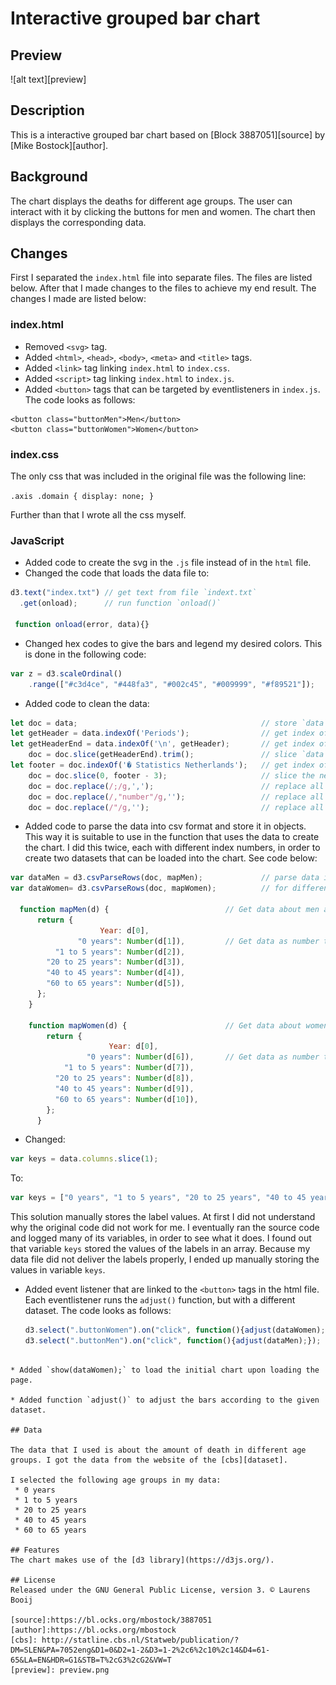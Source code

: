 # Interactive grouped bar chart
## Preview
![alt text][preview]

## Description
This is a interactive grouped bar chart based on [Block 3887051][source] by [Mike Bostock][author].
## Background
The chart displays the deaths for different age groups. The user can interact with it by clicking the buttons for men and women. The chart then displays the corresponding data.

## Changes
First I separated the `index.html` file into separate files. The files are listed below. After that I made changes to the files to achieve my end result. The changes I made are listed below:

### index.html
* Removed `<svg>` tag.
* Added `<html>`, `<head>`, `<body>`, `<meta>` and `<title>` tags.
* Added `<link>` tag linking `index.html` to `index.css`.
* Added `<script>` tag linking `index.html` to `index.js`.
* Added `<button>` tags that can be targeted by eventlisteners in `index.js`. The code looks as follows:

```
<button class="buttonMen">Men</button>
<button class="buttonWomen">Women</button>
```

### index.css
The only css that was included in the original file was the following line:

`.axis .domain {
  display: none;
}`

Further than that  I wrote all the css myself.

### JavaScript
* Added code to create the svg in the `.js` file instead of in the `html` file.
* Changed the code that loads the data file to:
```javascript
d3.text("index.txt") // get text from file `indext.txt`
  .get(onload);      // run function `onload()`

 function onload(error, data){}
```
* Changed hex codes to give the bars and legend my desired colors. This is done in the following code:
```javascript
var z = d3.scaleOrdinal()
    .range(["#c3d4ce", "#448fa3", "#002c45", "#009999", "#f89521"]);
```

* Added code to clean the data:
```javascript
let doc = data;                                         // store `data` in variable `doc`
let getHeader = data.indexOf('Periods');                // get index of header
let getHeaderEnd = data.indexOf('\n', getHeader);       // get index of '\n' in the header a.k.a. the end of the header
    doc = doc.slice(getHeaderEnd).trim();               // slice `data`, without the header, from the doc and trim the remainder
let footer = doc.indexOf('� Statistics Netherlands');   // get index of the footer
    doc = doc.slice(0, footer - 3);                     // slice the needed data, without the footer, from the doc
    doc = doc.replace(/;/g,',');                        // replace all instances of `;` with `,`
    doc = doc.replace(/,"number"/g,'');                 // replace all instances of `,"number"` with ``
    doc = doc.replace(/"/g,'');                         // replace all quostation marks
```

* Added code to parse the data into csv format and store it in objects. This way it is suitable to use in the function that uses the data to create the chart. I did this twice, each with different index numbers, in order to create two datasets that can be loaded into the chart.  See code below:
```javascript
var dataMen = d3.csvParseRows(doc, mapMen);             // parse data in csv format
var dataWomen= d3.csvParseRows(doc, mapWomen);          // for different datasets

  function mapMen(d) {                          // Get data about men and store values in objects
      return {
                    Year: d[0],
               "0 years": Number(d[1]),         // Get data as number type
          "1 to 5 years": Number(d[2]),
        "20 to 25 years": Number(d[3]),
        "40 to 45 years": Number(d[4]),
        "60 to 65 years": Number(d[5]),
      };
    }

    function mapWomen(d) {                      // Get data about women and store values in objects
        return {
                      Year: d[0],
                 "0 years": Number(d[6]),       // Get data as number type
            "1 to 5 years": Number(d[7]),
          "20 to 25 years": Number(d[8]),
          "40 to 45 years": Number(d[9]),
          "60 to 65 years": Number(d[10]),
        };
      }
```

* Changed:
```javascript
var keys = data.columns.slice(1);
```

  To:

  ```javascript
  var keys = ["0 years", "1 to 5 years", "20 to 25 years", "40 to 45 years", "60 to 65 years"]; // manually create value for variable `keys`
  ```

  This solution manually stores the label values. At first I did not understand why the original code did not work for me. I eventually ran the source code and logged many of its variables, in order to see what it does. I found out that variable `keys` stored the values of the labels in an array. Because my data file did not deliver the labels properly, I ended up manually storing the values in variable `keys`.

* Added event listener that are linked to the `<button>` tags in the html file. Each eventlistener runs the `adjust()` function, but with a different dataset. The code looks as follows:
  ```javascript
  d3.select(".buttonWomen").on("click", function(){adjust(dataWomen);});
  d3.select(".buttonMen").on("click", function(){adjust(dataMen);});  
 ```

* Added `show(dataWomen);` to load the initial chart upon loading the page.

* Added function `adjust()` to adjust the bars according to the given dataset.

## Data

The data that I used is about the amount of death in different age groups. I got the data from the website of the [cbs][dataset].

I selected the following age groups in my data:
  * 0 years
  * 1 to 5 years
  * 20 to 25 years
  * 40 to 45 years
  * 60 to 65 years

## Features
The chart makes use of the [d3 library](https://d3js.org/).

## License
Released under the GNU General Public License, version 3. © Laurens Booij

[source]:https://bl.ocks.org/mbostock/3887051
[author]:https://bl.ocks.org/mbostock
[cbs]: http://statline.cbs.nl/Statweb/publication/?DM=SLEN&PA=7052eng&D1=0&D2=1-2&D3=1-2%2c6%2c10%2c14&D4=61-65&LA=EN&HDR=G1&STB=T%2cG3%2cG2&VW=T
[preview]: preview.png

